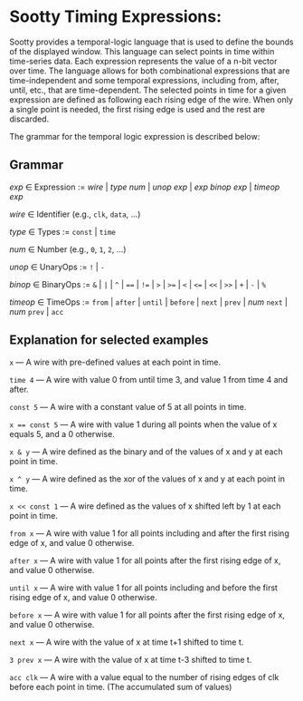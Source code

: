 
# Sootty Timing Expressions:

Sootty provides a temporal-logic language that is used to define the bounds of the displayed window. This language can select points in time within time-series data. Each expression represents the value of a n-bit vector over time. The language allows for both combinational expressions that are time-independent and some temporal expressions, including from, after, until, etc., that are time-dependent. The selected points in time for a given expression are defined as following each rising edge of the wire. When only a single point is needed, the first rising edge is used and the rest are discarded.

The grammar for the temporal logic expression is described below:

## Grammar
*exp* ∈ Expression := *wire* | *type* *num* | *unop* *exp* | *exp* *binop* *exp* | *timeop* *exp*

*wire* ∈ Identifier (e.g., `clk`, `data`, ...)

*type* ∈ Types := `const` | `time`

*num* ∈ Number (e.g., `0`, `1`, `2`, ...)

*unop* ∈ UnaryOps := `!` | `-`

*binop* ∈ BinaryOps := `&` | `|` | `^` | `==` | `!=` | `>` | `>=` | `<` | `<=` | `<<` | `>>` | `+` | `-` | `%`

*timeop* ∈ TimeOps := `from` | `after` | `until` | `before` | `next` | `prev` | *num* `next` | *num* `prev` | `acc`

## Explanation for selected examples

`x` — A wire with pre-defined values at each point in time.

`time 4` — A wire with value 0 from until time 3, and value 1 from time 4 and after.

`const 5` — A wire with a constant value of 5 at all points in time.

`x == const 5` — A wire with value 1 during all points when the value of x equals 5, and a 0 otherwise.

`x & y` — A wire defined as the binary and of the values of x and y at each point in time.

`x ^ y` — A wire defined as the xor of the values of x and y at each point in time.

`x << const 1` — A wire defined as the values of x shifted left by 1 at each point in time.

`from x` — A wire with value 1 for all points including and after the first rising edge of x, and value 0 otherwise.

`after x` — A wire with value 1 for all points after the first rising edge of x, and value 0 otherwise.

`until x` — A wire with value 1 for all points including and before the first rising edge of x, and value 0 otherwise.

`before x` — A wire with value 1 for all points after the first rising edge of x, and value 0 otherwise.

`next x` — A wire with the value of x at time t+1 shifted to time t.

`3 prev x` — A wire with the value of x at time t-3 shifted to time t.

`acc clk` — A wire with a value equal to the number of rising edges of clk before each point in time. (The accumulated sum of values)
